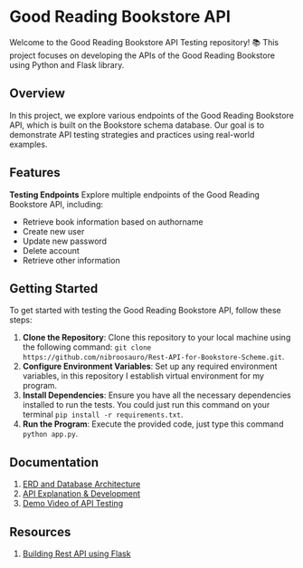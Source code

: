 # Good Reading Bookstore API 

Welcome to the Good Reading Bookstore API Testing repository! 📚 This project focuses on developing the APIs of the Good Reading Bookstore using Python and Flask library.

## Overview

In this project, we explore various endpoints of the Good Reading Bookstore API, which is built on the Bookstore schema database. Our goal is to demonstrate API testing strategies and practices using real-world examples.

## Features

**Testing Endpoints**
Explore multiple endpoints of the Good Reading Bookstore API, including:
  - Retrieve book information based on authorname
  - Create new user
  - Update new password
  - Delete account
  - Retrieve other information

## Getting Started

To get started with testing the Good Reading Bookstore API, follow these steps:
1. **Clone the Repository**: Clone this repository to your local machine using the following command: `git clone https://github.com/nibroosauro/Rest-API-for-Bookstore-Scheme.git`.
2. **Configure Environment Variables**: Set up any required environment variables, in this repository I establish virtual environment for my program.
3. **Install Dependencies**: Ensure you have all the necessary dependencies installed to run the tests. You could just run this command on your terminal `pip install -r requirements.txt`.
4. **Run the Program**: Execute the provided code, just type this command `python app.py`.

## Documentation
1. [ERD and Database Architecture](https://github.com/nibroosauro/Rest-API-for-Bookstore-Scheme/blob/main/Documentation/Report%20of%20Expanding%20Database%20and%20It's%20Architecture.pdf) 
2. [API Explanation & Development](https://github.com/nibroosauro/Rest-API-for-Bookstore-Scheme/blob/main/Report%20of%20Database%20API%20Development.pdf)
3. [Demo Video of API Testing](https://youtu.be/QOtCwTzTo6c?feature=shared)

## Resources 

1. [Building Rest API using Flask](https://youtu.be/DlNIXC9SaF4?feature=shared)